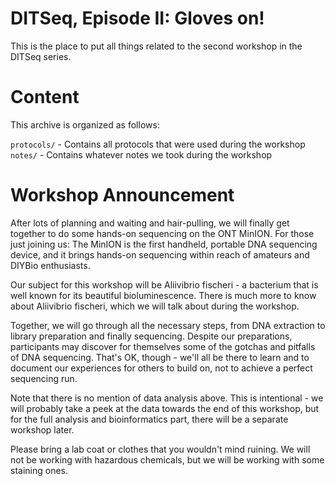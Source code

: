 # DITSeq, Episode II: Gloves on!

This is the place to put all things related to the second workshop in the DITSeq series.

# Content

This archive is organized as follows:

`protocols/` - Contains all protocols that were used during the workshop
`notes/` - Contains whatever notes we took during the workshop

# Workshop Announcement

After lots of planning and waiting and hair-pulling, we will finally get together to do some hands-on sequencing on the ONT MinION. For those just joining us: The MinION is the first handheld, portable DNA sequencing device, and it brings hands-on sequencing within reach of amateurs and DIYBio enthusiasts.

Our subject for this workshop will be Aliivibrio fischeri - a bacterium that is well known for its beautiful bioluminescence. There is much more to know about Aliivibrio fischeri, which we will talk about during the workshop.

Together, we will go through all the necessary steps, from DNA extraction to library preparation and finally sequencing. Despite our preparations, participants may discover for themselves some of the gotchas and pitfalls of DNA sequencing. That's OK, though - we'll all be there to learn and to document our experiences for others to build on, not to achieve a perfect sequencing run.

Note that there is no mention of data analysis above. This is intentional - we will probably take a peek at the data towards the end of this workshop, but for the full analysis and bioinformatics part, there will be a separate workshop later.

Please bring a lab coat or clothes that you wouldn't mind ruining. We will not be working with hazardous chemicals, but we will be working with some staining ones.
